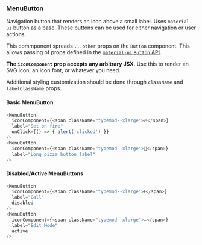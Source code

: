 
### MenuButton

Navigation button that renders an icon above a small label. Uses `material-ui`
button as a base. These buttons can be used for either navigation or user actions.

This commponent spreads `...other` props on the `Button` component. This allows
passing of props defined in the [`material-ui` `Button` API](https://material-ui.com/api/button/#props).

**The `iconComponent` prop accepts any arbitrary JSX**. Use this to render an
SVG icon, an icon font, or whatever you need.

Additional styling customization should be done through `className` and
`labelClassName` props.

#### Basic MenuButton

```js
<MenuButton
  iconComponent={<span className="typemod--xlarge">🔥</span>}
  label="Set on fire"
  onClick={() => { alert('clicked') }}
/>
<MenuButton
  iconComponent={<span className="typemod--xlarge">🍕</span>}
  label="Long pizza button label"
/>
```

#### Disabled/Active MenuButtons

```js
<MenuButton
  iconComponent={<span className="typemod--xlarge">📞</span>}
  label="Call"
  disabled
/>
<MenuButton
  iconComponent={<span className="typemod--xlarge">✏️</span>}
  label="Edit Mode"
  active
/>
```
